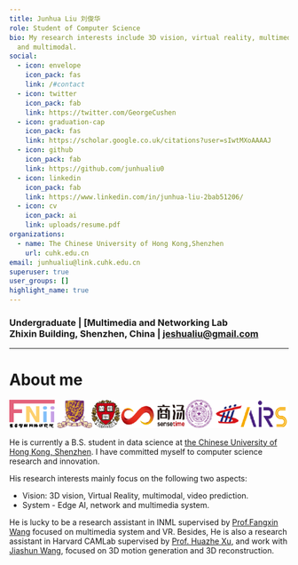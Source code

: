 ```yaml
---
title: Junhua Liu 刘俊华
role: Student of Computer Science
bio: My research interests include 3D vision, virtual reality, multimedia system
  and multimodal.
social:
  - icon: envelope
    icon_pack: fas
    link: /#contact
  - icon: twitter
    icon_pack: fab
    link: https://twitter.com/GeorgeCushen
  - icon: graduation-cap
    icon_pack: fas
    link: https://scholar.google.co.uk/citations?user=sIwtMXoAAAAJ
  - icon: github
    icon_pack: fab
    link: https://github.com/junhualiu0
  - icon: linkedin
    icon_pack: fab
    link: https://www.linkedin.com/in/junhua-liu-2bab51206/
  - icon: cv
    icon_pack: ai
    link: uploads/resume.pdf
organizations:
  - name: The Chinese University of Hong Kong,Shenzhen
    url: cuhk.edu.cn
email: junhualiu@link.cuhk.edu.cn
superuser: true
user_groups: []
highlight_name: true
---
```

### Undergraduate | [Multimedia and Networking Lab <br /> Zhixin Building, Shenzhen, China | jeshualiu@gmail.com

- - -

# About me

![fniilogo-2-.png](sum2.png)

He is currently a B.S. student in data science at [the Chinese University of Hong Kong, Shenzhen](https://www.cuhk.edu.cn). I have committed myself to computer science research and innovation. 

His research interests mainly focus on the following two aspects:

* Vision: 3D vision, Virtual Reality, multimodal, video prediction.
* System - Edge AI, network and multimedia system.

He is lucky to be a research assistant in INML supervised by [Prof.Fangxin Wang](https://mypage.cuhk.edu.cn/academics/wangfangxin/publications.html) focused on multimedia system and VR. Besides, He is also a research assistant in Harvard CAMLab supervised by [Prof. Huazhe Xu](http://hxu.rocks/), and work with [Jiashun Wang](https://jiashunwang.github.io/), focused on 3D motion generation and 3D reconstruction.